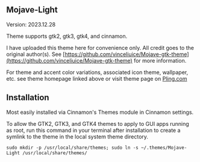 ## Mojave-Light

Version: 2023.12.28

Theme supports gtk2, gtk3, gtk4, and cinnamon.

I have uploaded this theme here for convenience only. All credit goes to the original author(s). See [https://github.com/vinceliuice/Mojave-gtk-theme](https://github.com/vinceliuice/Mojave-gtk-theme) for more information.

For theme and accent color variations, associated icon theme, wallpaper, etc. see theme homepage linked above or visit theme page on [Pling.com](https://www.gnome-look.org/p/1275087)

## Installation

Most easily installed via Cinnamon's Themes module in Cinnamon settings.

To allow the GTK2, GTK3, and GTK4 themes to apply to GUI apps running as root, run this command in your terminal after installation to create a symlink to the theme in the local system theme directory.

`sudo mkdir -p /usr/local/share/themes; sudo ln -s ~/.themes/Mojave-Light /usr/local/share/themes/`
